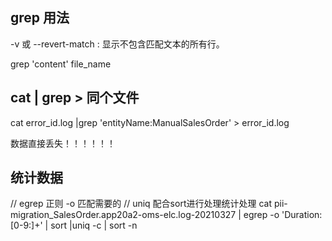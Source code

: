 ##  grep 用法

-v 或 --revert-match : 显示不包含匹配文本的所有行。

grep 'content' file_name



## cat | grep  > 同个文件
cat error_id.log |grep  'entityName:ManualSalesOrder' > error_id.log


数据直接丢失！！！！！！


## 统计数据
// egrep 正则 -o 匹配需要的
// uniq 配合sort进行处理统计处理
cat  pii-migration_SalesOrder.app20a2-oms-elc.log-20210327   | egrep -o 'Duration\: [0-9\:]+' | sort |uniq  -c | sort -n

